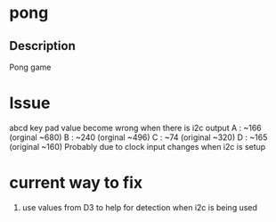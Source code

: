 # pong

## Description
Pong game

# Issue 
abcd key pad value become wrong when there is i2c output
A : ~166 (orginal ~680)
B : ~240 (orginal ~496)
C : ~74  (original ~320)
D : ~165 (original ~160)
Probably due to clock input changes when i2c is setup

# current way to fix
1. use values from D3 to help for detection when i2c is being used